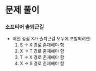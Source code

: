 # 문제 풀이

### 소프티어 출퇴근길

- 어떤 정점 X가 출퇴근길 모두에 포함되려면:
    1. S -> X 경로 존재해야 함
    2. X -> T 경로 존재해야 함
    3. T -> X 경로 존재해야 함
    4. X -> S 경로 존재해야 함